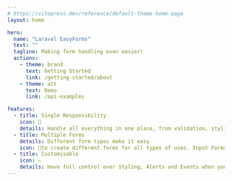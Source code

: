 ```yaml
---
# https://vitepress.dev/reference/default-theme-home-page
layout: home

hero:
  name: "Laravel EasyForms"
  text: ""
  tagline: Making form handling even easier!
  actions:
    - theme: brand
      text: Getting Started
      link: /getting-started/about
    - theme: alt
      text: Demo
      link: /api-examples

features:
  - title: Single Responsibility
    icon: 📌
    details: Handle all everything in one place, from validation, styling, to loading and processing actions. Our Vue plugin will handle the frontend.
  - title: Multiple Forms
    details: Different form types make it easy 
    icon: 📑to create different forms for all types of uses. Input Forms are great for user input and Action Forms can make dashboards easy to construct.
  - title: Customisable
    icon: ✏️
    details: Have full control over Styling, Alerts and Events when you need to complete additional actions or display info.
---
```


